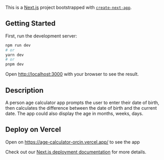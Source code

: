 This is a [Next.js](https://nextjs.org/) project bootstrapped with [`create-next-app`](https://github.com/vercel/next.js/tree/canary/packages/create-next-app).

## Getting Started

First, run the development server:

```bash
npm run dev
# or
yarn dev
# or
pnpm dev
```

Open [http://localhost:3000](http://localhost:3000) with your browser to see the result.

## Description

A person age calculator app prompts the user to enter their date of birth, then calculates the difference between the date of birth and the current date. The app could also display the age in months, weeks, days.

## Deploy on Vercel

Open on https://age-calculator-orcin.vercel.app/ to see the app

Check out our [Next.js deployment documentation](https://nextjs.org/docs/deployment) for more details.
